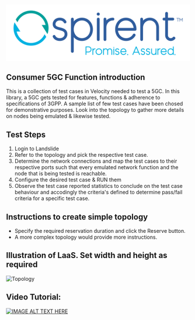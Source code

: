 ![Image from file](Spirent_logo_full.png)

## Consumer 5GC Function introduction
This is a collection of test cases in Velocity needed to test a 5GC. In this library, a 5GC gets tested for features, functions & adherence to specifications of 3GPP.
A sample list of few test cases have been chosed for demonstrative purposes. 
Look into the topology to gather more details on nodes being emulated & likewise tested.

## Test Steps
1) Login to Landslide
2) Refer to the topology and pick the respective test case. 
3) Determine the network connections and map the test cases to their respective ports such that every emulated network function and the node that is being tested is reachable. 
4) Configure the desired test case & RUN them
5) Observe the test case reported statistics to conclude on the test case behaviour and accodingly the criteria's defined to determine pass/fail criteria for a specific test case. 

## Instructions to create simple topology
* Specify the required reservation duration and click the Reserve button.
* A more complex topology would provide more instructions.

## Illustration of LaaS. Set width and height as required
![Topology](/5GCConsFunc/ls_5GCConsfunc.png=1000x750)

## Video Tutorial:
[![IMAGE ALT TEXT HERE](https://img.youtube.com/vi/6-Gg2uXb39k/0.jpg)](https://www.youtube.com/watch?v=6-Gg2uXb39k)